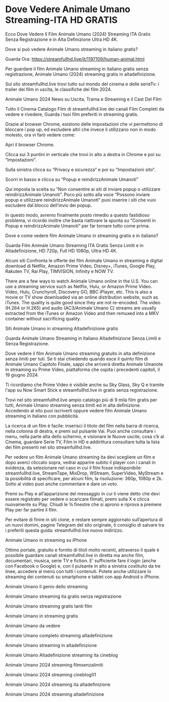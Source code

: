# Dove Vedere Animale Umano Streaming-ITA HD GRATIS

Ecco Dove Vedere Il Film Animale Umano (2024) Streaming ITA Gratis Senza Registrazione e in Alta Definizione Ultra HD 4K.

Dove si può vedere Animale Umano streaming in italiano gratis?

Guarda Ora: https://streamfullhd.live/it/1197109/human-animal.html

Per guardare il film Animale Umano streaming in italiano gratis senza registrazione, Animale Umano (2024) streaming gratis in altadefinizione.

Sul sito streamfullhd.live trovi tutto sul mondo del cinema e delle serieTv: i trailer dei film in uscita, le classifiche dei film 2024.

Animale Umano 2024 News su Uscita, Trama e Streaming e il Cast Del Film

Tutto il Cinema Catalogo Film di streamfullhd.live dei canali Film Completi da vedere e rivedere, Guarda i tuoi film preferiti in streaming gratis.

Grazie al browser Chrome, esistono delle impostazioni che vi permettono di bloccare i pop up, ed escludere altri che invece li utilizzano non in modo molesto, ora vi farò vedere come:

Apri il browser Chrome.

Clicca sui 3 puntini in verticale che trovi in alto a destra in Chrome e poi su “Impostazioni”.

Sulla sinistra clicca su “Privacy e sicurezza” e poi su “Impostazioni sito“.

Scorri in basso e clicca su “Popup e reindirizzAnimale Umanoti”

Qui imposta la scelta su “Non consentire ai siti di inviare popup o utilizzare reindirizzAnimale Umanoti”. Poco più sotto alla voce “Possono inviare popup e utilizzare reindirizzAnimale Umanoti” puoi inserire i siti che vuoi escludere dal blocco dell’invio dei popup.

In questo modo, avremo finalmente posto rimedio a questo fastidioso problema, vi ricordo inoltre che basta riattivare la spunta su “Consenti in Popup e reindirizzAnimale Umanoti” per far tornare tutto come prima.

Dove e come vedere film Animale Umano in streaming gratis e in italiano?

Guarda Film Animale Umano Streaming ITA Gratis Senza Limiti e in Altadefinizione, HD 720p, Full HD 1080p, Ultra HD 4K.

Alcuni siti Confronta le offerte dei film Animale Umano in streaming e digital download di Netflix, Amazon Prime Video, Disney+, iTunes, Google Play, Rakuten TV, Rai Play, TIMVISION, Infinity e NOW TV.

There are a few ways to watch Animale Umano online in the U.S. You can use a streaming service such as Netflix, Hulu, or Amazon Prime Video. Video, Hulu, Crunchyroll, Discovery GO, BBC iPlayer, etc. This is also a movie or TV show downloaded via an online distribution website, such as iTunes. The quality is quite good since they are not re-encoded. The video (H.264 or H.265) and audio (AC3/Animale Umano C) streams are usually extracted from the iTunes or Amazon Video and then remuxed into a MKV container without sacrificing quality.

Siti Animale Umano in streaming Altadefinizione gratis

Guarda Animale Umano Streaming in Italiano Altadefinizione Senza Limiti e Senza Registrazione.

Dove vedere il film Animale Umano streaming gratuito in alta definizione senza limiti per tuti. Se ti stai chiedendo quando esce il quinto film di Animale Umano Capitolo Finale, sappi che arriverà diretta Animale Umanote in streaming su Prime Video, piattaforma che ospita i precedenti capitoli, il 19 giugno 2024. 

Ti ricordiamo che Prime Video è visibile anche su Sky Glass, Sky Q e tramite l'app su Now Smart Stick e streamfullhd.live in gratis senza registrazione. 

Trovi nel sito streamfullhd.live ampio catalogo più di 9 mila film gratis per tutti, Animale Umano streaming senza limiti ed in alta definizione. Accedendo al sito puoi iscriverti oppure vedere film Animale Umano streaming in italiano con pubblicità.

La ricerca di un film è facile: inserisci il titolo del film nella barra di ricerca, nella colonna di destra, e premi sul pulsante Vai. Puoi anche consultare i menu, nella parte alta dello schermo, e visionare le Nuove uscite, cosa c’è al Cinema, guardare Serie TV, Film in HD e addirittura consultare tutta la lista dei film presenti nel sito streamfullhd.live.

Per vedere un film Animale Umano streaming ita devi scegliere un film e dopo averci cliccato sopra, vedrai apparire subito il player con i canali in evidenza, da selezionare nel caso in cui il film fosse indisponibile: streamfullhd.live, StreamTape, MixDrop, WStream, SuperVideo, MyStream e la possibilità di specificare, per alcuni film, la risoluzione: 360p, 1080p e 2k. Sotto al video puoi anche commentare e dare un voto.

Premi su Play e all’apparizione del messaggio in cui ti viene detto che devi essere registrato per vedere o scaricare filmati, premi sulla X e clicca nuovamente su Play. Chiudi le ¾ finestre che si aprono e riprova a premere Play per far partire il film.

Per evitare di finire in siti clone, e restare sempre aggiornato sull’apertura di un nuovi domini, pagine Telegram del sito originale, ti consiglio di salvare tra i preferiti questa guida: streamfullhd.live nuovo indirizzo.

Animale Umano in streaming su iPhone

Ottimo portale, gratuito e fornito di titoli molto recenti, attraverso il quale è possibile guardare canali streamfullhd.live in diretta ma anche film, documentari, musica, serie TV e fiction. E’ sufficiente fare il login (anche con Facebook o Google) e, con il pulsante in alto a sinistra costituito da tre linee, accedere al menù con tutti i contenuti. Potete anche utilizzare lo streaming dei contenuti su smartphone e tablet con app Android o iPhone.

Animale Umano il genio dello streaming

Animale Umano streaming ita gratis senza registrazione

Animale Umano streaming gratis tanti film

Animale Umano in streaming gratis

Animale Umano da vedere

Animale Umano completo streaming altadefinizione

Animale Umano streaming in altadefinizione

Animale Umano Altadefinizione streaming ita cineblog

Animale Umano 2024 streaming filmsenzalimiti

Animale Umano 2024 streaming cineblog01

Animale Umano 2024 streaming ita altadefinizione

Animale Umano 2024 streaming altadefinizione
